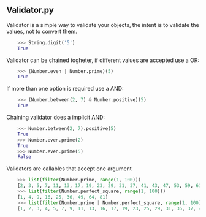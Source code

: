 Validator.py
------------

Validator is a simple way to validate your objects, the intent is to validate
the values, not to convert them.

```python
    >>> String.digit('5')
    True
```

Validator can be chained togheter, if different values are accepted use a OR:

```python
    >>> (Number.even | Number.prime)(5)
    True
```

If more than one option is required use a AND:

```python
    >>> (Number.between(2, 7) & Number.positive)(5)
    True
```

Chaining validator does a implicit AND:

```python
    >>> Number.between(2, 7).positive(5)
    True
    >>> Number.even.prime(2)
    True
    >>> Number.even.prime(5)
    False
```

Validators are callables that accept one argument

```python
    >>> list(filter(Number.prime, range(1, 100)))
    [2, 3, 5, 7, 11, 13, 17, 19, 23, 29, 31, 37, 41, 43, 47, 53, 59, 61, 67, 71, 73, 79, 83, 89, 97]
    >>> list(filter(Number.perfect_square, range(1, 100)))
    [1, 4, 9, 16, 25, 36, 49, 64, 81]
    >>> list(filter(Number.prime | Number.perfect_square, range(1, 100)))
    [1, 2, 3, 4, 5, 7, 9, 11, 13, 16, 17, 19, 23, 25, 29, 31, 36, 37, 41, 43, 47, 49, 53, 59, 61, 64, 67, 71, 73, 79, 81, 83, 89, 97]
```
